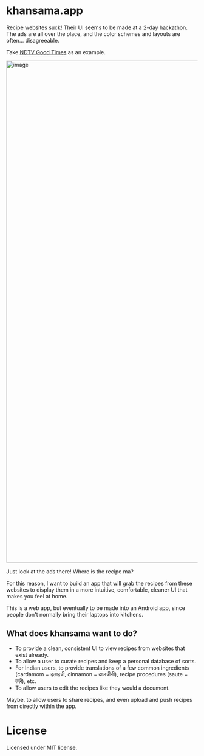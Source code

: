 # khansama.app

Recipe websites suck! Their UI seems to be made at a
2-day hackathon. The ads are all over the place, and the
color schemes and layouts are often... disagreeable.

Take [NDTV Good Times](https://food.ndtv.com/) as an example.

<img width="1320" alt="image" src="https://user-images.githubusercontent.com/37668193/162610449-11be24fe-6935-4d7d-91c3-12b7659ae390.png">

Just look at the ads there! Where is the recipe ma?

For this reason, I want to build an app that will grab the
recipes from these websites to display them in a more
intuitive, comfortable, cleaner UI that makes you feel at
home.

This is a web app, but eventually to be made into an
Android app, since people don't normally bring their 
laptops into kitchens.

## What does khansama want to do?

* To provide a clean, consistent UI to view recipes from websites that exist already.
* To allow a user to curate recipes and keep a personal database of sorts.
* For Indian users, to provide translations of a few common ingredients (cardamom = इलाइची, cinnamon = दालचीनी), recipe procedures (saute = तलें), etc.
* To allow users to edit the recipes like they would a document.

Maybe, to allow users to share recipes, and even upload and push recipes from directly within the app.

# License

Licensed under MIT license.
